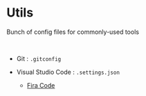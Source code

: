 # Utils
Bunch of config files for commonly-used tools

<br>

* Git : `.gitconfig`

* Visual Studio Code : `.settings.json`
  * [Fira Code](https://github.com/tonsky/FiraCode)

